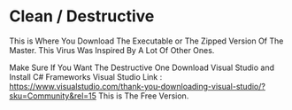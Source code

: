 # Clean / Destructive

This is Where You Download The Executable or The Zipped Version Of The Master.
This Virus Was Inspired By A Lot Of Other Ones.

Make Sure If You Want The Destructive One Download Visual Studio and Install C# Frameworks 
Visual Studio Link : https://www.visualstudio.com/thank-you-downloading-visual-studio/?sku=Community&rel=15 
This is The Free Version.
